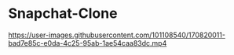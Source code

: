# Snapchat-Clone


https://user-images.githubusercontent.com/101108540/170820011-bad7e85c-e0da-4c25-95ab-1ae54caa83dc.mp4

